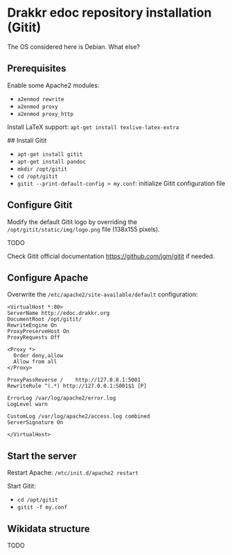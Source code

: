 # Drakkr edoc repository installation (Gitit)

The OS considered here is Debian. What else?

## Prerequisites

Enable some Apache2 modules:
* `a2enmod rewrite`
* `a2enmod proxy`
* `a2enmod proxy_http`

Install LaTeX support: `apt-get install texlive-latex-extra`

## Install Gitit

* `apt-get install gitit`
* `apt-get install pandoc`
* `mkdir /opt/gitit`
* `cd /opt/gitit`
* `gitit --print-default-config > my.conf`: initialize Gitit configuration file

## Configure Gitit

Modify the default Gitit logo by overriding the `/opt/gitit/static/img/logo.png` file (138x155 pixels).

TODO

Check Gitit official documentation <https://github.com/jgm/gitit> if needed.

## Configure Apache

Overwrite the `/etc/apache2/site-available/default` configuration:

    <VirtualHost *:80>
	ServerName http://edoc.drakkr.org
	DocumentRoot /opt/gitit/
	RewriteEngine On
	ProxyPreserveHost On
	ProxyRequests Off

	<Proxy *>
	  Order deny,allow
	  Allow from all
	</Proxy>

	ProxyPassReverse /    http://127.0.0.1:5001
	RewriteRule ^(.*) http://127.0.0.1:5001$1 [P]

	ErrorLog /var/log/apache2/error.log
	LogLevel warn

	CustomLog /var/log/apache2/access.log combined
	ServerSignature On

    </VirtualHost>

## Start the server

Restart Apache: `/etc/init.d/apache2 restart`

Start Gitit: 
* `cd /opt/gitit`
* `gitit -f my.conf` 

## Wikidata structure

TODO